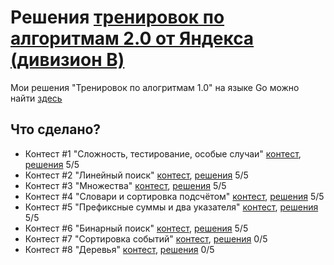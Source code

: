 # Решения [тренировок по алгоритмам 2.0 от Яндекса (дивизион B)](https://yandex.ru/yaintern/algorithm-training)

Мои решения "Тренировок по алогритмам 1.0" на языке Go можно найти [здесь](https://github.com/artacone/yandex_algo_train)

## Что сделано?

- Контест #1 "Сложность, тестирование, особые случаи" [контест](https://contest.yandex.ru/contest/28730/problems/), [решения](1/)
5/5
- Контест #2 "Линейный поиск" [контест](https://contest.yandex.ru/contest/28738/problems/), [решения](2/)
5/5
- Контест #3 "Множества" [контест](https://contest.yandex.ru/contest/28964/problems/), [решения](3/)
5/5
- Контест #4 "Словари и сортировка подсчётом" [контест](https://contest.yandex.ru/contest/28970/problems/), [решения](4/)
5/5
- Контест #5 "Префиксные суммы и два указателя" [контест](https://contest.yandex.ru/contest/29075/problems/), [решения](5/)
5/5
- Контест #6 "Бинарный поиск" [контест](https://contest.yandex.ru/contest/29188/problems/), [решения](6/)
5/5
- Контест #7 "Сортировка событий" [контест](https://contest.yandex.ru/contest/29396/problems/), [решения](7/)
0/5
- Контест #8 "Деревья" [контест](https://contest.yandex.ru/contest/29403/problems/), [решения](8/)
0/5
